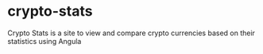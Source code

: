 # crypto-stats
Crypto Stats is a site to view and compare crypto currencies based on their statistics using Angula
